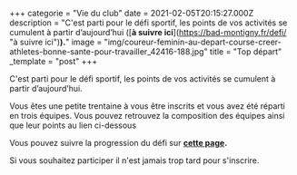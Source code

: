 +++
categorie = "Vie du club"
date = 2021-02-05T20:15:27.000Z
description = "C'est parti pour le défi sportif, les points de vos activités se cumulent à partir d’aujourd’hui ([**à suivre ici**](https://bad-montigny.fr/defi/ \"à suivre ici\")**).**"
image = "img/coureur-feminin-au-depart-course-creer-athletes-bonne-sante-pour-travailler_42416-188.jpg"
title = "Top départ"
_template = "post"
+++

C'est parti pour le défi sportif, les points de vos activités se cumulent à partir d’aujourd’hui.

Vous êtes une petite trentaine à vous être inscrits et vous avez été réparti en trois équipes. Vous pouvez retrouvez la composition des équipes ainsi que leur points au lien ci-dessous

Vous pouvez suivre la progression du défi sur [**cette page**](https://bad-montigny.fr/defi/ "Défi")**.**

Si vous souhaitez participer il n'est jamais trop tard pour s'inscrire.

